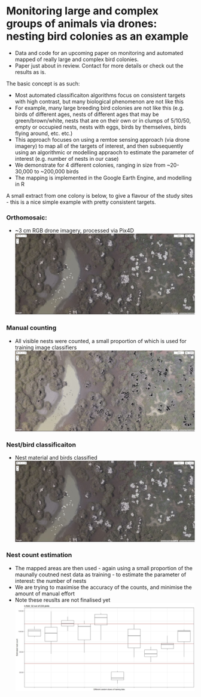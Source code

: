 # Monitoring large and complex groups of animals via drones: nesting bird colonies as an example

- Data and code for an upcoming paper on monitoring and automated mapped of really large and complex bird colonies. 
- Paper just about in review. Contact for more details or check out the results as is.

The basic concept is as such:
- Most automated classificaiton algorithms focus on consistent targets with high contrast, but many biological phenomenon are not like this
- For example, many large breeding bird colonies are not like this (e.g. birds of different ages, nests of different ages that may be green/brown/white, nests that are on their own or in clumps of 5/10/50, empty or occupied nests, nests with eggs, birds by themselves, birds flying around, etc. etc.)
- This approach focuses on using a remtoe sensing approach (via drone imagery) to map all of the targets of interest, and then subsequently using an algorithmic or modelling appraoch to estimate the parameter of interest (e.g. number of nests in our case)
- We demonstrate for 4 different colonies, ranging in size from ~20-30,000 to ~200,000 birds
- The mapping is implemented in the Google Earth Engine, and modelling in R

A small extract from one colony is below, to give a flavour of the study sites - this is a nice simple example with pretty consistent targets.

### Orthomosaic:
- ~3 cm RGB drone imagery, processed via Pix4D  
![](https://github.com/mitchest/bird-colony-count-drones/blob/master/readme/nest_class.JPG)

### Manual counting
- All visible nests were counted, a small proportion of which is used for training image classifiers  
![](readme/nest_dots.jpg?raw=true "nest counts")

### Nest/bird classificaiton
- Nest material and birds classified  
![](readme/nest_class.jpg?raw=true "nest counts")

### Nest count estimation
- The mapped areas are then used - again using a small proportion of the maunally coutned nest data as training - to estimate the parameter of interest: the number of nests
- We are trying to maximise the accuracy of the counts, and minimise the amount of manual effort
- Note these reuslts are not finalised yet  
![](readme/nest_est.jpg?raw=true "nest counts")
